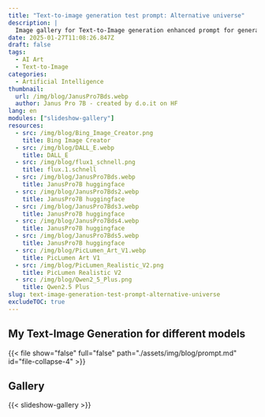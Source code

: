 ```yaml
---
title: "Text-to-image generation test prompt: Alternative universe"
description: |
  Image gallery for Text-to-Image generation enhanced prompt for generation an image for an alternative universe
date: 2025-01-27T11:08:26.847Z
draft: false
tags:
  - AI Art
  - Text-to-Image
categories:
  - Artificial Intelligence
thumbnail:
  url: /img/blog/JanusPro7Bds.webp
  author: Janus Pro 7B - created by d.o.it on HF
lang: en
modules: ["slideshow-gallery"]  
resources:
  - src: /img/blog/Bing_Image_Creator.png
    title: Bing Image Creator
  - src: /img/blog/DALL_E.webp
    title: DALL_E
  - src: /img/blog/flux1_schnell.png
    title: flux.1.schnell
  - src: /img/blog/JanusPro7Bds.webp
    title: JanusPro7B huggingface
  - src: /img/blog/JanusPro7Bds2.webp
    title: JanusPro7B huggingface
  - src: /img/blog/JanusPro7Bds3.webp
    title: JanusPro7B huggingface
  - src: /img/blog/JanusPro7Bds4.webp
    title: JanusPro7B huggingface
  - src: /img/blog/JanusPro7Bds5.webp
    title: JanusPro7B huggingface
  - src: /img/blog/PicLumen_Art_V1.webp
    title: PicLumen Art V1
  - src: /img/blog/PicLumen_Realistic_V2.png
    title: PicLumen Realistic V2
  - src: /img/blog/Qwen2_5_Plus.png
    title: Qwen2.5 Plus 
slug: text-image-generation-test-prompt-alternative-universe
excludeTOC: true
---
```


## My Text-Image Generation for different models

{{< file show="false" full="false" path="./assets/img/blog/prompt.md" id="file-collapse-4" >}}

## Gallery

{{< slideshow-gallery >}}
